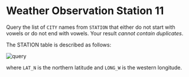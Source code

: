 # Weather Observation Station 11

Query the list of `CITY` names from `STATION` that either do not start with vowels or do not end with vowels. Your result *cannot contain duplicates*.

The STATION table is described as follows:

![query](https://s3.amazonaws.com/hr-challenge-images/9336/1449345840-5f0a551030-Station.jpg)

where `LAT_N` is the northern latitude and `LONG_W` is the western longitude.
